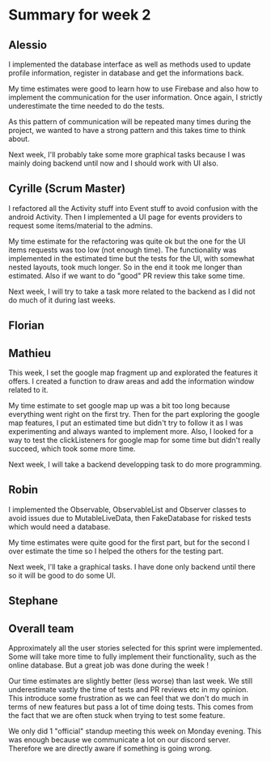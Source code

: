 # Summary for week 2

## Alessio

I implemented the database interface as well as methods used to update profile information, register in database and get the informations back.

My time estimates were good to learn how to use Firebase and also how to implement the communication for the user information. Once again, I strictly underestimate the time needed to do the tests.

As this pattern of communication will be repeated many times during the project, we wanted to have a strong pattern and this takes time to think about.

Next week, I'll probably take some more graphical tasks because I was mainly doing backend until now and I should work with UI also.

## Cyrille (Scrum Master)
I refactored all the Activity stuff into Event stuff to avoid confusion with the android Activity. Then I implemented a UI page for events providers to request some items/material to the admins.

My time estimate for the refactoring was quite ok but the one for the UI items requests was too low (not enough time). The functionality was implemented in the estimated time but the tests for the UI, with somewhat nested layouts, took much longer. So in the end it took me longer than estimated. Also if we want to do "good" PR review this take some time.

Next week, I will try to take a task more related to the backend as I did not do much of it during last weeks.

## Florian

## Mathieu

This week, I set the google map fragment up and explorated the features it offers. I created a function to draw areas and add the information window related to it.

My time estimate to set google map up was a bit too long because everything went right on the first try. Then for the part exploring the google map features, I put an estimated time but didn't try to follow it as I was experimenting and always wanted to implement more. Also, I looked for a way to test the clickListeners for google map for some time but didn't really succeed, which took some more time.

Next week, I will take a backend developping task to do more programming. 

## Robin

I implemented the Observable, ObservableList and Observer classes to avoid issues due to MutableLiveData, then FakeDatabase for risked tests which would need a database.

My time estimates were quite good for the first part, but for the second I over estimate the time so I helped the others for the testing part.

Next week, I'll take a graphical tasks. I have done only backend until there so it will be good to do some UI.

## Stephane

## Overall team
Approximately all the user stories selected for this sprint were implemented. Some will take more time to fully implement their functionality, such as the online database. But a great job was done during the week !

Our time estimates are slightly better (less worse) than last week. We still underestimate vastly the time of tests and PR reviews etc in my opinion. This introduce some frustration as we can feel that we don't do much in terms of new features but pass a lot of time doing tests. This comes from the fact that we are often stuck when trying to test some feature.

We only did 1 "official" standup meeting this week on Monday evening. This was enough because we communicate a lot on our discord server. Therefore we are directly aware if something is going wrong.
